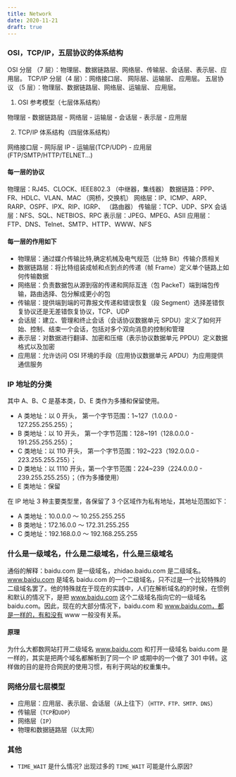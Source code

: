 ```yaml
---
title: Network
date: 2020-11-21
draft: true
---
```


### OSI，TCP/IP，五层协议的体系结构

OSI 分层 （7 层）：物理层、数据链路层、网络层、传输层、会话层、表示层、应用层。
TCP/IP 分层（4 层）：网络接口层、 网际层、运输层、 应用层。
五层协议 （5 层）：物理层、数据链路层、网络层、运输层、 应用层。

1. OSI 参考模型（七层体系结构）

物理层 - 数据链路层 - 网络层 - 运输层 - 会话层 - 表示层 - 应用层

2. TCP/IP 体系结构（四层体系结构）

网络接口层 - 网际层 IP - 运输层(TCP/UDP) - 应用层(FTP/SMTP/HTTP/TELNET...)

#### 每一层的协议

物理层：RJ45、CLOCK、IEEE802.3 （中继器，集线器）
数据链路：PPP、FR、HDLC、VLAN、MAC （网桥，交换机）
网络层：IP、ICMP、ARP、RARP、OSPF、IPX、RIP、IGRP、 （路由器）
传输层：TCP、UDP、SPX
会话层：NFS、SQL、NETBIOS、RPC
表示层：JPEG、MPEG、ASII
应用层：FTP、DNS、Telnet、SMTP、HTTP、WWW、NFS

#### 每一层的作用如下

- 物理层：通过媒介传输比特,确定机械及电气规范（比特 Bit）传输介质相关
- 数据链路层：将比特组装成帧和点到点的传递（帧 Frame）定义单个链路上如何传输数据
- 网络层：负责数据包从源到宿的传递和网际互连（包 PackeT）端到端包传输，路由选择、包分解成更小的包
- 传输层：提供端到端的可靠报文传递和错误恢复（段 Segment）选择差错恢复协议还是无差错恢复协议，TCP、UDP
- 会话层：建立、管理和终止会话（会话协议数据单元 SPDU）定义了如何开始、控制、结束一个会话，包括对多个双向消息的控制和管理
- 表示层：对数据进行翻译、加密和压缩（表示协议数据单元 PPDU）定义数据格式以及加密
- 应用层：允许访问 OSI 环境的手段（应用协议数据单元 APDU）为应用提供通信服务

### IP 地址的分类

其中 A、B、C 是基本类，D、E 类作为多播和保留使用。

- A 类地址：以 0 开头， 第一个字节范围：1~127（1.0.0.0 - 127.255.255.255）；
- B 类地址：以 10 开头， 第一个字节范围：128~191（128.0.0.0 - 191.255.255.255）；
- C 类地址：以 110 开头， 第一个字节范围：192~223（192.0.0.0 - 223.255.255.255）；
- D 类地址：以 1110 开头，第一个字节范围：224~239（224.0.0.0 - 239.255.255.255）；（作为多播使用）
- E 类地址：保留

在 IP 地址 3 种主要类型里，各保留了 3 个区域作为私有地址，其地址范围如下：

- A 类地址：10.0.0.0 ～ 10.255.255.255
- B 类地址：172.16.0.0 ～ 172.31.255.255
- C 类地址：192.168.0.0 ～ 192.168.255.255

### 什么是一级域名，什么是二级域名，什么是三级域名

通俗的解释：baidu.com 是一级域名，zhidao.baidu.com 是二级域名。www.baidu.com 是域名 baidu.com 的一个二级域名，只不过是一个比较特殊的二级域名罢了。他的特殊就在于现在的实践中，人们在解析域名的的时候，在惯例和默认的情况下，是把 www.baidu.com 这个二级域名指向它的一级域名 baidu.com。因此，现在的大部分情况下，baidu.com 和 www.baidu.com，都是一样的，有和没有 www 一般没有关系。

#### 原理

为什么大都数网站打开二级域名 www.baidu.com 和打开一级域名 baidu.com 是一样的，其实是把两个域名都解析到了同一个 IP 或期中的一个做了 301 中转。这样做的目的是符合网民的使用习惯，有利于网站的权重集中。

### 网络分层七层模型

- 应用层：应用层、表示层、会话层（从上往下）（`HTTP、FTP、SMTP、DNS`）
- 传输层（`TCP`和`UDP`）
- 网络层（`IP`）
- 物理和数据链路层（以太网）

### 其他

- `TIME_WAIT` 是什么情况? 出现过多的 `TIME_WAIT` 可能是什么原因?
